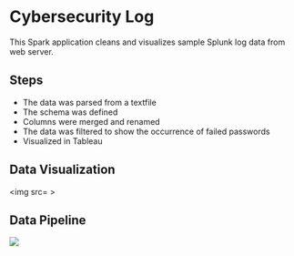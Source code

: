 # Cybersecurity Log
This Spark application cleans and visualizes sample Splunk log data from web server.

## Steps 
- The data was parsed from a textfile
- The schema was defined
- Columns were merged and renamed
- The data was filtered to show the occurrence of failed passwords
- Visualized in Tableau

## Data Visualization
<img src= >

## Data Pipeline
<img src= "https://github.com/smithashley/cybersecuritylog/blob/main/CSLog.jp2">
